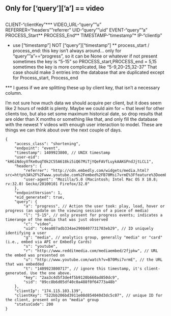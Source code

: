 ## Only for [‘query’][’a’] == video
##


CLIENT-“clientKey”***
VIDEO_URL-“query””u”
REFERRER=“headers””referrer”
UID-“query””uid”
EVENT-“query””a”
PROCESS_Start** PROCESS_End**
TIMESTAMP-“timestamp”*
IP-“clientIp”


* use [“timestamp”] NOT [“query”][“timestamp”]
** process_start / process_end:
 this key isn’t always around… only for “query””a”==“progress”, so it can be None or whatever if not present
 sometimes the key is “5-15” so PROCESS_start,PROCESS_end = 5,15
 sometimes the key is more complicated, like “5-9,20-25,32-37”  That case should make 3 entries into the database that are duplicated except for Process_start, Process_end

*** I guess if we are splitting these up by client key, that isn’t a necessary column.

I’m not sure how much data we should acquire per client, but it does seem like 2 hours of reddit is plenty.  Maybe we could aim for ~ that level for other clients too, but also set some maximum historical date, so drop results that are older than X months or something like that, and only fill the database with the newest Y videos with enough user interaction to model.  These are things we can think about over the next couple of days.

```
{
    "access_class": "shortening",
    "endpoint": "event",
    "timestamp": 1409923800, // UNIX timestamp
    "user-eid": "kHGiNdoyXfKe0uqT0k2C55A618ki5iQ67MiTjYQeFAVfLuykAAKGPndJjtLCL1",
    "headers": {
        "referrer": "http://cdn.embedly.com/widgets/media.html?src=http%3A%2F%2Fwww.youtube.com%2Fembed%2FB70Msi7vrmE%3Ffeature%3Doembed&url=http%3A%2F%2Fwww.youtube.com%2Fwatch%3Fv%3DB70Msi7vrmE&image=http%3A%2F%2Fi.ytimg.com%2Fvi%2FB70Msi7vrmE%2Fhqdefault.jpg&key=2aa3c4d5f3de4f5b9120b660ad850dc9&type=text%2Fhtml&schema=youtube",
        "user-agent": "Mozilla/5.0 (Macintosh; Intel Mac OS X 10.8; rv:32.0) Gecko/20100101 Firefox/32.0"
    },
    "endpointVersion": 1,
    "eid_generated": true,
    "query": {
        "a": "progress", // Action the user took: play, load, hover or progress (an update on the viewing session of a piece of media)
        "l": "5-15", // only present for progress events; indicates a timerange of the media that was just observed
        "c": "video",
        "uid": "c4ea807adb334ae2908407731703eb29", // ID uniquely identifying a user
        "g": "media", // analytics group, generally "media" or "card" (i.e., embed via API or Embedly Cards)
        "s": "youtube",
        "r": "http://www.redditmedia.com/mediaembed/2fjpkw", // URL the embed was presented on
        "u": "http://www.youtube.com/watch?v=B70Msi7vrmE", // the URL that was embedded
        "t": "1409923800717", // ignore this timestamp, it's client-generated. Use the one above.
        "key": "2aa3c4d5f3de4f5b9120b660ad850dc9",
        "sid": "09cc8b6d05df40c0a488f0f64773a48b"
    },
    "clientIp": "174.115.103.139",
    "clientKey": "522bb206bd3911e08d854040d3dc5c07", // unique ID for the client, present only on "media" group
    "statusCode": 200
}
```